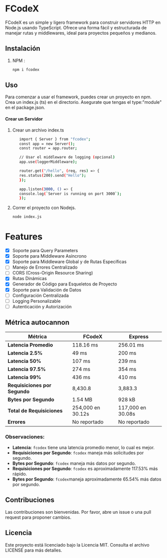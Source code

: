 # FCodeX

FCodeX es un simple y ligero framework para construir servidores HTTP en Node.js usando TypeScript. Ofrece una forma fácil y estructurada de manejar rutas y middlewares, ideal para proyectos pequeños y medianos.

## Instalación

1. NPM :

   ```sh
   npm i fcodex
   ```

## Uso

Para comenzar a usar el framework, puedes crear un proyecto en npm. Crea un index.js (ts) en el directorio. Asegurate que tengas el type:"module" en el package.json.

#### Crear un Servidor

1.  Crear un archivo index.ts

    ```sh
       import { Server } from "fcodex";
       const app = new Server();
       const router = app.router;

       // Usar el middleware de logging (opcional)
       app.use(loggerMiddleware);

       router.get("/hello", (req, res) => {
       res.status(200).send("Hello");
       });

       app.listen(3000, () => {
       console.log(`Server is running on port 3000`);
       });
    ```

2.  Correr el proyecto con Nodejs.
    ```sh
    node index.js
    ```

# Features

- [x] Soporte para Query Parameters
- [x] Soporte para Middleware Asíncrono
- [x] Soporte para Middleware Global y de Rutas Específicas
- [ ] Manejo de Errores Centralizado
- [ ] CORS (Cross-Origin Resource Sharing)
- [x] Rutas Dinámicas
- [x] Generador de Código para Esqueletos de Proyecto
- [x] Soporte para Validación de Datos
- [ ] Configuración Centralizada
- [ ] Logging Personalizable
- [ ] Autenticación y Autorización

## Métrica autocannon

| Métrica                       | FCodeX            | Express           |
| ----------------------------- | ----------------- | ----------------- |
| **Latencia Promedio**         | 118.16 ms         | 256.01 ms         |
| **Latencia 2.5%**             | 49 ms             | 200 ms            |
| **Latencia 50%**              | 107 ms            | 239 ms            |
| **Latencia 97.5%**            | 274 ms            | 354 ms            |
| **Latencia 99%**              | 436 ms            | 410 ms            |
| **Requisiciones por Segundo** | 8,430.8           | 3,883.3           |
| **Bytes por Segundo**         | 1.54 MB           | 928 kB            |
| **Total de Requisiciones**    | 254,000 en 30.12s | 117,000 en 30.08s |
| **Errores**                   | No reportado      | No reportado      |

### **Observaciones:**

- **Latencia**: `fcodex` tiene una latencia promedio menor, lo cual es mejor.
- **Requisiciones por Segundo**: `fcodex` maneja más solicitudes por segundo.
- **Bytes por Segundo**: `fcodex` maneja más datos por segundo.
- **Requisiciones por Segundo**: `fcodex` es aproximadamente 117.53% más rápido.
- **Bytes por Segundo**: `fcodex`maneja aproximadamente 65.54% más datos por segundo.

## Contribuciones

Las contribuciones son bienvenidas. Por favor, abre un issue o una pull request para proponer cambios.

## Licencia

Este proyecto está licenciado bajo la Licencia MIT. Consulta el archivo LICENSE para más detalles.
